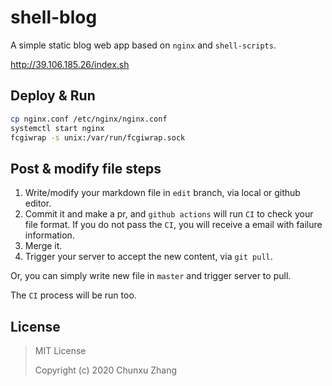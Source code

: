 # shell-blog

A simple static blog web app based on `nginx` and `shell-scripts`.

<http://39.106.185.26/index.sh>


## Deploy & Run

```bash
cp nginx.conf /etc/nginx/nginx.conf
systemctl start nginx
fcgiwrap -s unix:/var/run/fcgiwrap.sock
```

## Post & modify file steps

1. Write/modify your markdown file in `edit` branch, via local or github editor.
2. Commit it and make a pr, and `github actions` will run `CI` to check your file format.
    If you do not pass the `CI`, you will receive a email with failure information.
3. Merge it.
4. Trigger your server to accept the new content, via `git pull`.

Or, you can simply write new file in `master` and trigger server to pull.

The `CI` process will be run too.


## License

> MIT License
>
> Copyright (c) 2020 Chunxu Zhang
